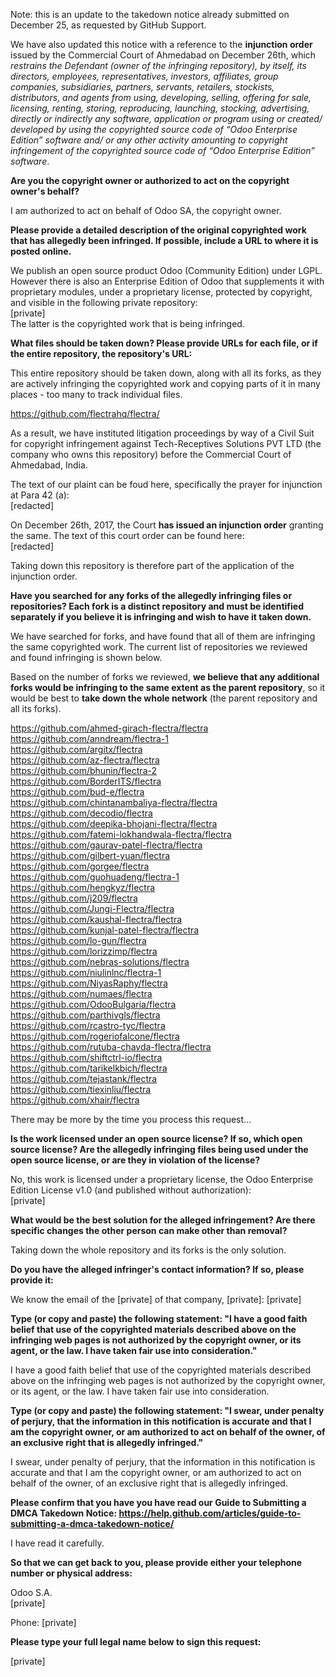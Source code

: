 Note: this is an update to the takedown notice already submitted on December 25, as requested by GitHub Support.

We have also updated this notice with a reference to the **injunction order** issued by the Commercial Court of Ahmedabad on December 26th, which _restrains the Defendant (owner of the infringing repository), by itself, its directors, employees, representatives, investors, affiliates, group companies, subsidiaries, partners, servants, retailers, stockists, distributors, and agents from using, developing, selling, offering for sale, licensing, renting, storing, reproducing, launching, stocking, advertising, directly or indirectly any software, application or program using or created/ developed by using the copyrighted source code of “Odoo Enterprise Edition” software and/ or any other activity amounting to copyright infringement of the copyrighted source code of “Odoo Enterprise Edition” software_.

**Are you the copyright owner or authorized to act on the copyright owner's behalf?**

I am authorized to act on behalf of Odoo SA, the copyright owner.

**Please provide a detailed description of the original copyrighted work that has allegedly been infringed. If possible, include a URL to where it is posted online.**

We publish an open source product Odoo (Community Edition) under LGPL. However there is also an Enterprise Edition of Odoo that supplements it with proprietary modules, under a proprietary license, protected by copyright, and visible in the following private repository:  
[private]  
The latter is the copyrighted work that is being infringed.

**What files should be taken down? Please provide URLs for each file, or if the entire repository, the repository's URL:**

This entire repository should be taken down, along with all its forks, as they are actively infringing the copyrighted work and copying parts of it in many places - too many to track individual files.

https://github.com/flectrahq/flectra/

As a result, we have instituted litigation proceedings by way of a Civil Suit for copyright infringement against Tech-Receptives Solutions PVT LTD (the company who owns this repository) before the Commercial Court of Ahmedabad, India.

The text of our plaint can be foud here, specifically the prayer for injunction at Para 42 (a):  
[redacted]

On December 26th, 2017, the Court **has issued an injunction order** granting the same. The text of this court order can be found here:  
[redacted]

Taking down this repository is therefore part of the application of the injunction order.

**Have you searched for any forks of the allegedly infringing files or repositories? Each fork is a distinct repository and must be identified separately if you believe it is infringing and wish to have it taken down.**  

We have searched for forks, and have found that all of them are infringing the same copyrighted work. The current list of repositories we reviewed and found infringing is shown below.

Based on the number of forks we reviewed, **we believe that any additional forks would be infringing to the same extent as the parent repository**, so it would be best to **take down the whole network** (the parent repository and all its forks).

https://github.com/ahmed-girach-flectra/flectra  
https://github.com/anndream/flectra-1  
https://github.com/argitx/flectra  
https://github.com/az-flectra/flectra  
https://github.com/bhunin/flectra-2  
https://github.com/BorderITS/flectra  
https://github.com/bud-e/flectra  
https://github.com/chintanambaliya-flectra/flectra  
https://github.com/decodio/flectra  
https://github.com/deepika-bhojani-flectra/flectra  
https://github.com/fatemi-lokhandwala-flectra/flectra  
https://github.com/gaurav-patel-flectra/flectra  
https://github.com/gilbert-yuan/flectra  
https://github.com/gorgee/flectra  
https://github.com/guohuadeng/flectra-1  
https://github.com/hengkyz/flectra  
https://github.com/j209/flectra  
https://github.com/Jungi-Flectra/flectra  
https://github.com/kaushal-flectra/flectra  
https://github.com/kunjal-patel-flectra/flectra  
https://github.com/lo-gun/flectra  
https://github.com/lorizzimp/flectra  
https://github.com/nebras-solutions/flectra  
https://github.com/niulinlnc/flectra-1  
https://github.com/NiyasRaphy/flectra  
https://github.com/numaes/flectra  
https://github.com/OdooBulgaria/flectra  
https://github.com/parthivgls/flectra  
https://github.com/rcastro-tyc/flectra  
https://github.com/rogeriofalcone/flectra  
https://github.com/rutuba-chavda-flectra/flectra  
https://github.com/shiftctrl-io/flectra  
https://github.com/tarikelkbich/flectra  
https://github.com/tejastank/flectra  
https://github.com/tiexinliu/flectra  
https://github.com/xhair/flectra  

There may be more by the time you process this request...

**Is the work licensed under an open source license? If so, which open source license? Are the allegedly infringing files being used under the open source license, or are they in violation of the license?**

No, this work is licensed under a proprietary license, the Odoo Enterprise Edition License v1.0 (and published without authorization):  
[private]

**What would be the best solution for the alleged infringement? Are there specific changes the other person can make other than removal?**

Taking down the whole repository and its forks is the only solution.

**Do you have the alleged infringer's contact information? If so, please provide it:**

We know the email of the [private] of that company, [private]: [private]

**Type (or copy and paste) the following statement: "I have a good faith belief that use of the copyrighted materials described above on the infringing web pages is not authorized by the copyright owner, or its agent, or the law. I have taken fair use into consideration."**

I have a good faith belief that use of the copyrighted materials described above on the infringing web pages is not authorized by the copyright owner, or its agent, or the law. I have taken fair use into consideration.

**Type (or copy and paste) the following statement: "I swear, under penalty of perjury, that the information in this notification is accurate and that I am the copyright owner, or am authorized to act on behalf of the owner, of an exclusive right that is allegedly infringed."**

I swear, under penalty of perjury, that the information in this notification is accurate and that I am the copyright owner, or am authorized to act on behalf of the owner, of an exclusive right that is allegedly infringed.

**Please confirm that you have you have read our Guide to Submitting a DMCA Takedown Notice:   https://help.github.com/articles/guide-to-submitting-a-dmca-takedown-notice/**

I have read it carefully.

**So that we can get back to you, please provide either your telephone number or physical address:**

Odoo S.A.  
[private]

Phone: [private]

**Please type your full legal name below to sign this request:**

[private]
